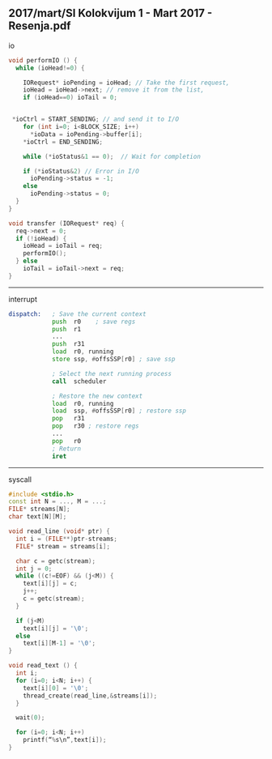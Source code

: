 2017/mart/SI Kolokvijum 1 - Mart 2017 - Resenja.pdf
--------------------------------------------------------------------------------
io
```cpp
void performIO () {
  while (ioHead!=0) {

    IORequest* ioPending = ioHead; // Take the first request,
    ioHead = ioHead->next; // remove it from the list,
    if (ioHead==0) ioTail = 0;


 *ioCtrl = START_SENDING; // and send it to I/O
    for (int i=0; i<BLOCK_SIZE; i++)
      *ioData = ioPending->buffer[i];
    *ioCtrl = END_SENDING;

    while (*ioStatus&1 == 0);  // Wait for completion

    if (*ioStatus&2) // Error in I/O
      ioPending->status = -1;
    else
      ioPending->status = 0;
  }
}

void transfer (IORequest* req) {
  req->next = 0;
  if (!ioHead) {
    ioHead = ioTail = req;
    performIO();
  } else
    ioTail = ioTail->next = req;
}
```

--------------------------------------------------------------------------------
interrupt
```asm
dispatch:   ; Save the current context
            push  r0    ; save regs
            push  r1
            ...
            push  r31
            load  r0, running
            store ssp, #offsSSP[r0] ; save ssp

            ; Select the next running process
            call  scheduler

            ; Restore the new context
            load  r0, running
            load  ssp, #offsSSP[r0] ; restore ssp
            pop   r31
            pop   r30 ; restore regs
            ...
            pop   r0
            ; Return
            iret
```

--------------------------------------------------------------------------------
syscall
```cpp
#include <stdio.h>
const int N = ..., M = ...;
FILE* streams[N];
char text[N][M];

void read_line (void* ptr) {
  int i = (FILE**)ptr-streams;
  FILE* stream = streams[i];

  char c = getc(stream);
  int j = 0;
  while ((c!=EOF) && (j<M)) {
    text[i][j] = c;
    j++;
    c = getc(stream);
  }

  if (j<M)
    text[i][j] = '\0';
  else
    text[i][M-1] = '\0';
}

void read_text () {
  int i;
  for (i=0; i<N; i++) {
    text[i][0] = '\0';
    thread_create(read_line,&streams[i]);
  }

  wait(0);

  for (i=0; i<N; i++)
    printf(“%s\n”,text[i]);
}
```
